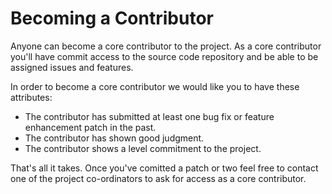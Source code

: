 # Becoming a Contributor

Anyone can become a core contributor to the project. As a core contributor you'll have commit access to the source code repository and be able to be assigned issues and features.

In order to become a core contributor we would like you to have these attributes:

* The contributor has submitted at least one bug fix or feature enhancement patch in the past. 
* The contributor has shown good judgment. 
* The contributor shows a level commitment to the project. 

That's all it takes. Once you've comitted a patch or two feel free to contact one of the project co-ordinators to ask for access as a core contributor.
